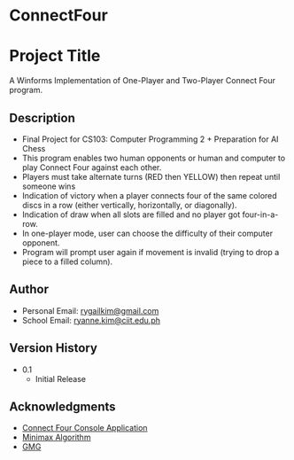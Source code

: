 # ConnectFour
# Project Title

A Winforms Implementation of One-Player and Two-Player Connect Four program.

## Description

* Final Project for CS103: Computer Programming 2 + Preparation for AI Chess
* This program enables two human opponents or human and computer to play Connect Four against each other.
* Players must take alternate turns (RED then YELLOW) then repeat until someone wins
* Indication of victory when a player connects four of the same colored discs in a row (either vertically, horizontally, or diagonally).
* Indication of draw when all slots are filled and no player got four-in-a-row.
* In one-player mode, user can choose the difficulty of their computer opponent.
* Program will prompt user again if movement is invalid (trying to drop a piece to a filled column).

## Author
* Personal Email: rygailkim@gmail.com
* School Email: ryanne.kim@ciit.edu.ph

## Version History

* 0.1
    * Initial Release

## Acknowledgments

* [Connect Four Console Application](https://codereview.stackexchange.com/questions/96545/connect-4-glorified-tic-tac-toe-implementation)
* [Minimax Algorithm](https://www.javatpoint.com/mini-max-algorithm-in-ai)
* [GMG](https://www.google.com/)
